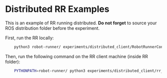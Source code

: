 # Distributed RR Examples

This is an example of RR running distributed. **Do not forget** to source your ROS distribution folder before the experiment.

First, run the RR locally:
```bash
    python3 robot-runner/ experiments/distributed_client/RobotRunnerConfig.py
```

Then, run the following command on the RR client machine (inside RR folder):

```bash
    PYTHONPATH=robot-runner/ python3 experiments/distributed_client/rr_client.py
```